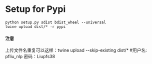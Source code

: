 # Setup for Pypi

```shell
python setup.py sdist bdist_wheel --universal
twine upload dist/* -r pypi
```
#### 注意
上传文件名重复可以这样：twine upload --skip-existing dist/*
#用户名: pfliu_nlp 密码：Liupfs38